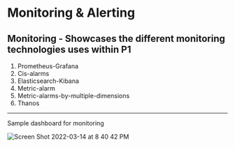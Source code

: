 # Monitoring & Alerting 
 
 
## Monitoring - Showcases the different monitoring technologies uses within P1 
 
 
1. Prometheus-Grafana 
2. Cis-alarms 
3. Elasticsearch-Kibana 
4. Metric-alarm 
5. Metric-alarms-by-multiple-dimensions  
6. Thanos 
 
____ 
 
Sample dashboard for monitoring 
 
![Screen Shot 2022-03-14 at 8 40 42 PM](https://user-images.githubusercontent.com/52505604/158283704-0af40aeb-a4f9-43ce-b2b0-230412403bb0.png) 
